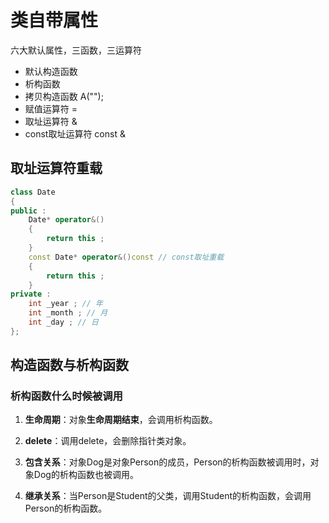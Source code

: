 # 类自带属性

六大默认属性，三函数，三运算符

- 默认构造函数
- 析构函数
- 拷贝构造函数 A("");
- 赋值运算符  = 
- 取址运算符 &
- const取址运算符 const &



## 取址运算符重载

```c++
class Date
{
public :
    Date* operator&()
    {
        return this ;
    }
    const Date* operator&()const // const取址重载
    {
        return this ;
    }
private :
	int _year ; // 年
	int _month ; // 月 
	int _day ; // 日
};
```



## 构造函数与析构函数

### 析构函数什么时候被调用

1. **生命周期**：对象**生命周期结束**，会调用析构函数。

2. **delete**：调用delete，会删除指针类对象。

3. **包含关系**：对象Dog是对象Person的成员，Person的析构函数被调用时，对象Dog的析构函数也被调用。

4. **继承关系**：当Person是Student的父类，调用Student的析构函数，会调用Person的析构函数。

# 

